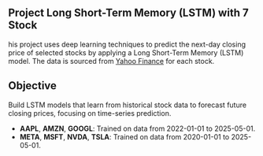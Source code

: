 ## Project Long Short-Term Memory (LSTM) with 7 Stock

his project uses deep learning techniques to predict the next-day closing price of selected stocks by applying a Long Short-Term Memory (LSTM) model. The data is sourced from [Yahoo Finance](https://finance.yahoo.com/) for each stock.

## Objective
Build LSTM models that learn from historical stock data to forecast future closing prices, focusing on time-series prediction.

- **AAPL**, **AMZN**, **GOOGL**: Trained on data from 2022-01-01 to 2025-05-01.
- **META**, **MSFT**, **NVDA**, **TSLA**: Trained on data from 2020-01-01 to 2025-05-01.
